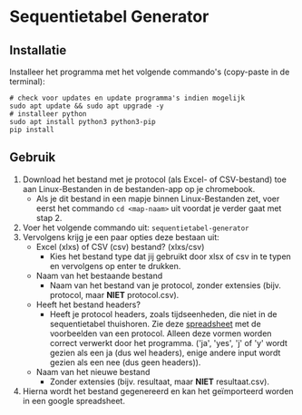 # Sequentietabel Generator

## Installatie
Installeer het programma met het volgende commando's (copy-paste in de terminal):
```
# check voor updates en update programma's indien mogelijk
sudo apt update && sudo apt upgrade -y
# installeer python
sudo apt install python3 python3-pip
pip install 
```

## Gebruik
1. Download het bestand met je protocol (als Excel- of CSV-bestand) toe aan Linux-Bestanden in de bestanden-app op je chromebook.
    - Als je dit bestand in een mapje binnen Linux-Bestanden zet, voer eerst het commando `cd <map-naam>` uit voordat je verder gaat met stap 2.
2. Voer het volgende commando uit: `sequentietabel-generator`
3. Vervolgens krijg je een paar opties deze bestaan uit:
    - Excel (xlxs) of CSV (csv) bestand? (xlxs/csv)
        - Kies het bestand type dat jij gebruikt door xlsx of csv in te typen en vervolgens op enter te drukken.
    - Naam van het bestaande bestand
        - Naam van het bestand van je protocol, zonder extensies (bijv. protocol, maar **NIET** protocol.csv).
    - Heeft het bestand headers?
        - Heeft je protocol headers, zoals tijdseenheden, die niet in de sequentietabel thuishoren. Zie deze [spreadsheet](https://docs.google.com/spreadsheets/d/1igtuUOigLqRWvZau0G3IBDdJu1WwTdV-Qrl9ERvkScE/edit?usp=sharing) met de voorbeelden van een protocol. Alleen deze vormen worden correct verwerkt door het programma. ('ja', 'yes', 'j' of 'y' wordt gezien als een ja (dus wel headers), enige andere input wordt gezien als een nee (dus geen headers)).
    - Naam van het nieuwe bestand
        - Zonder extensies (bijv. resultaat, maar **NIET** resultaat.csv).
4. Hierna wordt het bestand gegenereerd en kan het geïmporteerd worden in een google spreadsheet.
